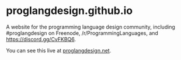 # proglangdesign.github.io

A website for the programming language design community, including #proglangdesign on Freenode, /r/ProgrammingLanguages, and https://discord.gg/CvFKBQ6.

You can see this live at [proglangdesign.net](https://proglangdesign.net).
